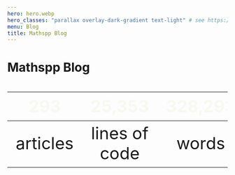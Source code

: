 ```yaml
---
hero: hero.webp
hero_classes: "parallax overlay-dark-gradient text-light" # see https://demo.getgrav.org/blog-skeleton/blog/hero-classes
menu: Blog
title: Mathspp Blog
---
```


# Mathspp Blog

| 293 | 25,353 | 328,293 |
| :-: | :-: | :-: |
| articles | lines of code | words |


<style>
table { font-size: 4vmin; }
thead { color: #f8f8f2; border-bottom: 0; }
</style>
